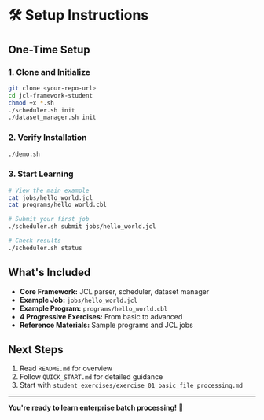 # 🛠️ Setup Instructions

## One-Time Setup

### 1. Clone and Initialize
```bash
git clone <your-repo-url>
cd jcl-framework-student
chmod +x *.sh
./scheduler.sh init
./dataset_manager.sh init
```

### 2. Verify Installation
```bash
./demo.sh
```

### 3. Start Learning
```bash
# View the main example
cat jobs/hello_world.jcl
cat programs/hello_world.cbl

# Submit your first job
./scheduler.sh submit jobs/hello_world.jcl

# Check results
./scheduler.sh status
```

## What's Included

- **Core Framework:** JCL parser, scheduler, dataset manager
- **Example Job:** `jobs/hello_world.jcl`
- **Example Program:** `programs/hello_world.cbl`
- **4 Progressive Exercises:** From basic to advanced
- **Reference Materials:** Sample programs and JCL jobs

## Next Steps

1. Read `README.md` for overview
2. Follow `QUICK_START.md` for detailed guidance
3. Start with `student_exercises/exercise_01_basic_file_processing.md`

---
**You're ready to learn enterprise batch processing!** 🚀